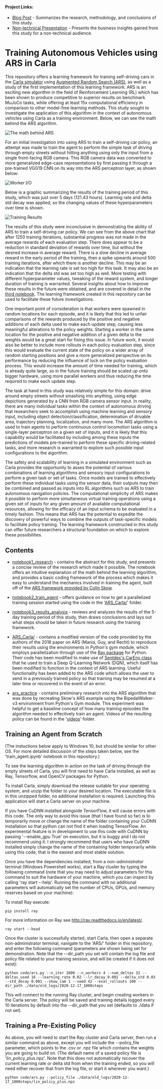 #### Project Links:
- [Blog Post](https://natecibik.medium.com/training-autonomous-vehicles-using-augmented-random-search-in-carla-19fcbe62b697) - Summarizes the research, methodology, and conclusions of this study.
- [Non-technical Presentation](https://youtu.be/ILbmBa5MAtI) - Presents the business insights gained from this study for a non-technical audience.

# Training Autonomous Vehicles using ARS in Carla

This repository offers a learning framework for training self-driving cars in the [Carla simulator](https://carla.org/) using [Augmented Random Search (ARS)](https://arxiv.org/pdf/1803.07055.pdf), as well as a study of the first implementation of this learning framework. ARS is an exciting new algorithm in the field of Reinforcement Learning (RL) which has been shown to produce competitive to superior results on benchmark MuJoCo tasks, while offering at least 15x computational efficiency in comparison to other model-free learning methods. This study sought to investigate the application of this algorithm in the context of autonomous vehicles using Carla as a training environment. Below, we can see the math behind the ARS algorithm.

![The math behind ARS](images/ars_formula_explained.png)

For an initial investigation into using ARS to train a self-driving car policy, an attempt was made to train the agent to perform the simple task of driving through empty streets without hitting anything using only the input from a single front-facing RGB camera. This RGB camera data was converted to more generalized edge-case representations by first passing it through a pre-trained VGG19 CNN on its way into the ARS perceptron layer, as shown below:

![Worker I/O](images/WorkerIO.png)

Below is a graphic summarizing the results of the training period of this study, which was just over 5 days (121.43 hours). Learning rate and delta std decay was applied, so the changing values of these hyperparameters over time is shown.

![Training Results](images/training_results.png)

The results of this study were inconclusive in demonstrating the ability of ARS to train a self-driving car policy. We can see from the above chart that after 1250 training iterations, substantial progress was not made in the average rewards of each evaluation step. There does appear to be a reduction in standard deviation of rewards over time, but without the desired increase in average reward. There is a slow decline in average reward in the early period of the training, then a spike upwards around 500 training iterations, after which there is another decline. This may be an indication that the learning rate is set too high for this task. It may also be an indication that the delta std was set too high as well. More testing with different hyperparameter values, tweaking of the reward system, and longer duration of training is warranted. Several insights about how to improve these results in the future were obtained, and are covered in detail in the [third notebook](notebook3_results_analysis.ipynb). The learning framework created in this repository can be used to facilitate these future investigations. 

One important point of consideration is that workers were spawned in random locations for each episode, and it is likely that this led to unfair comparisons of the rewards produced by the positive and negative additions of each delta used to make each update step, causing less meaningful alterations to the policy weights. Starting a worker in the same location for the positive and negative addition of a given delta to the weights would be a great start for fixing this issue. In future work, it would also be better to include more rollouts in each policy evaluation step, since this would evaluate the current state of the policy on a wider array of random starting positions and give a more generalized perspective on its performance by reducing the influence of luck on the policy evaluation process. This would increase the amount of time needed for training, which is already quite large, so in the future training should be scaled up onto bigger hardware, using more parallel workers and thus reducing the time required to make each update step.

The task at hand in this study was relatively simple for this domain: drive around empty streets without smashing into anything, using edge depictions generated by a CNN from RGB camera sensor input. In reality, there are many individual tasks within the context of autonomous driving that researchers seek to accomplish using machine learning and sensory input, including object detection/classification, determination of drivable area, trajectory planning, localization, and many more. The ARS algorithm is used to train agents to perform continuous control locomotion tasks using a single-layer perceptron on a given set of inputs, and it is likely that this capability would be facilitated by including among these inputs the predictions of models pre-trained to perform these specific driving-related tasks, and more research is warranted to explore such possible input configurations to the algorithm.

The safety and scalability of learning in a simulated environment such as Carla provides the opportunity to asses the potential of various combinations of learning algorithms and sensory input configurations to perform a given task or set of tasks. Once models are trained to effectively perform these individual tasks using the sensor data, their outputs may then be combined and passed as inputs into RL algorithms such as ARS to train autonomous navigation policies. The computational simplicity of ARS makes it possible to perform more simultaneous virtual training operations using a given set of inputs for any given amount of available computational resources, allowing for the efficacy of an input schema to be evaluated in a timely fashion. This means that ARS has the potential to expedite the discovery of powerful ways to combine the outputs of task-specific models to facilitate policy training. The learning framework constructed in this study can offer future researchers a structural foundation on which to explore these possibilities.


## Contents
- [notebook1_research](notebook1_research.ipynb) - contains the abstract for this study, and presents a concise review of the research which made it possible. The notebook offers an intuitive explanation of the math behind the learning algorithm, and provides a basic coding framework of the process which makes it easy to understand the mechanics involved in training the agent, built off of the [ARS framework provided by Colin Skow](https://github.com/colinskow/move37/tree/master/ars). 

- [notebook2_train_agent](notebook2_train_agent.ipynb) - offers guidance on how to get a parallelized training session started using the code in the '[ARS_Carla/](ARS_Carla/)' folder.

- [notebook3_results_analysis](./notebook3_results_analysis.ipynb) - reviews and analyzes the results of the 5-day training period of this study, then draws conclusions and lays out what steps should be taken in future research using the training framework.

- [ARS_Carla/](ARS_Carla) - contains a modified version of the code provided by the authors of the 2018 paper on ARS (Mania, Guy, and Recht) to reproduce their results using the environments in Python's gym module, which employs parallelization through use of the [Ray package](https://docs.ray.io/en/latest/) for Python. Their code has been modified to make use of [Sentdex's CarEnv class](https://pythonprogramming.net/reinforcement-learning-self-driving-autonomous-cars-carla-python/) that he used to train a Deep Q-Learning Network (DQN), which itself has been modified to function in the context of ARS learning. Useful functionality has been added to the ARS code which allows the user to send in a previously trained policy so that training may be resumed at a later time or recovered in the event of an error.

- [ars_practice](ars_practice.ipynb) - contains preliminary research into the ARS algorithm that was done by recreating Skow's ARS example using the BipedalWalker-v3 environment from Python's Gym module. This experiment was helpful to get a baseline concept of how many training episodes the algorithm needed to effectively train an agent. Videos of the resulting policy can be found in the '[videos](videos/)' folder.


## Training an Agent from Scratch
(The instuctions below apply to Windows 10, but should be similar for other OS. For more detailed discussion of the steps taken below, see the 'train_agent.ipynb' notebook in this repository.)

To see the learning algorithm in action on the task of driving through the empty streets of Carla, you will first need to have Carla installed, as well as Ray, Tensorflow, and OpenCV packages for Python.

To install Carla, simply download the release suitable for your operating system, and unzip the folder to your desired location. The executable file is in this unzipped folder, no additional installation is required. Launching this application will start a Carla server on your machine.

If you have CuDNN installed alongside TensorFlow, it will cause errors with this code. The only way to avoid this issue (that I have found so far) is to temporarily move or change the name of the folder containing your CuDNN installation so that python can not find it when loading TensorFlow. An experimental feature is in development to use this code with CuDNN by passing '--enable_gpu True' on execution, but it is buggy and I do not recommend using it. I strongly recommend that users who have CuDNN installed simply change the name of the containing folder temporarily while using this code, that is the easiest and most stable solution.

Once you have the dependencies installed, from a *non-administrator* terminal (Windows Powershell works), start a Ray cluster by typing the following command (note that you may need to adjust parameters for this command to suit the hardware of your machine, which you can inspect by calling 'ray start --help'. Running the command with no additional parameters will automatically set the number of CPUs, GPUs, and memory reserves based on your machine):

To install Ray execute:
``` 
pip install ray
```
For more information on Ray see http://ray.readthedocs.io/en/latest/. 

```
ray start --head
```

Once the cluster is successfully started, start Carla, then open a separate non-administrator terminal, navigate to the 'ARS/' folder in this repository, and enter the following command (parameters are shown being set for demonstration. Note that the --dir_path you set will contain the log file and policy file related to your training session, and will be created if it does not exist):

```
python code/ars.py --n_iter 1000 --n_workers 4 --num_deltas 32 --deltas_used 16 --learning_rate 0.02 --lr_decay 0.001 --delta_std 0.03 --std_decay 0.001 --show_cam 1 --seed 42 --eval_rollouts 100 --dir_path ./data/old_logs/2020-12-17_1000steps
```

This will connect to the running Ray cluster, and begin creating workers in the Carla server. The policy will be saved and training details logged every 10 iterations by default into the --dir_path that you set (defaults to ./data if not set).


## Training a Pre-Existing Policy
As above, you will need to start the Ray cluster and Carla server, then run a similar command as above, except you will include the --policy_file parameter, which points to the .csv or .npz file which contains the weights you are going to build on. (The default name of a saved policy file is 'lin_policy_plus.npz'. Note that this does not automatically recover the current learning rate or delta std from when the training ended, so you will need either recover that from the log file, or start it wherever you want.)

```
python code/ars.py --policy_file ./data/old_logs/2020-12-17_1000steps/lin_policy_plus.npz
```